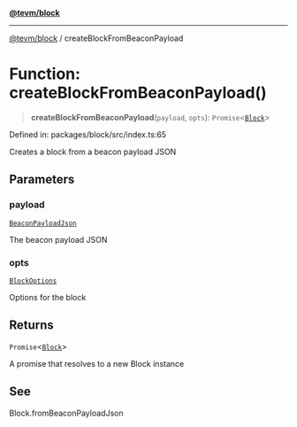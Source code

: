 [**@tevm/block**](../README.md)

***

[@tevm/block](../globals.md) / createBlockFromBeaconPayload

# Function: createBlockFromBeaconPayload()

> **createBlockFromBeaconPayload**(`payload`, `opts`): `Promise`\<[`Block`](../classes/Block.md)\>

Defined in: packages/block/src/index.ts:65

Creates a block from a beacon payload JSON

## Parameters

### payload

[`BeaconPayloadJson`](../type-aliases/BeaconPayloadJson.md)

The beacon payload JSON

### opts

[`BlockOptions`](../interfaces/BlockOptions.md)

Options for the block

## Returns

`Promise`\<[`Block`](../classes/Block.md)\>

A promise that resolves to a new Block instance

## See

Block.fromBeaconPayloadJson
